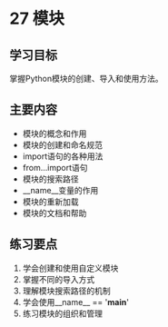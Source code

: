 # 27 模块

## 学习目标
掌握Python模块的创建、导入和使用方法。

## 主要内容
- 模块的概念和作用
- 模块的创建和命名规范
- import语句的各种用法
- from...import语句
- 模块的搜索路径
- __name__变量的作用
- 模块的重新加载
- 模块的文档和帮助

## 练习要点
1. 学会创建和使用自定义模块
2. 掌握不同的导入方式
3. 理解模块搜索路径的机制
4. 学会使用__name__ == '__main__'
5. 练习模块的组织和管理